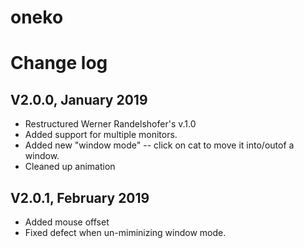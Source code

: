 oneko
=====

# Change log

## V2.0.0, January 2019
* Restructured Werner Randelshofer's v.1.0
* Added support for multiple monitors.
* Added new "window mode" -- click on cat to move it into/outof a window.
* Cleaned up animation

## V2.0.1, February 2019
* Added mouse offset
* Fixed defect when un-miminizing window mode.
